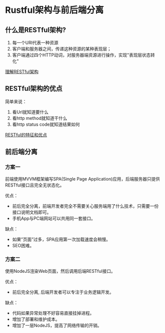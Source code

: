 # Rustful架构与前后端分离

## 什么是RESTful架构?

1. 每一个URI代表一种资源
2. 客户端和服务器之间，传递这种资源的某种表现层；
3. 客户端通过四个HTTP动词，对服务器端资源进行操作，实现"表现层状态转化"

[理解RESTful架构](http://www.ruanyifeng.com/blog/2011/09/restful.html)

## RESTful架构的优点

简单来说：
1. 看Url就知道要什么
2. 看http method就知道干什么
3. 看http status code就知道结果如何

[RESTful的特征和优点](https://www.cnblogs.com/imyalost/p/7923230.html)

## 前后端分离

### 方案一

前端使用MVVM框架编写SPA(Single Page Application)应用，后端服务器只提供RESTful接口且完全无状态化。

优点：

* 前后完全分离，前端开发者完全不需要关心服务端用了什么技术，只需要一份接口说明文档即可。
* 手机App与PC端网站可以共用同一套接口。

缺点：

* 如果”页面”过多，SPA应用第一次加载速度会稍慢。
* SEO困难。

### 方案二

使用NodeJS渲染Web页面，然后调用后端RESTful接口。

优点：

* 前后完全分离, 后端开发者可以专注于业务逻辑开发。

缺点：

* 代码如果异常处理不好容易直接挂掉进程。
* 增加了部署和维护成本。
* 增加了一层NodeJS，提高了网络传输的开销。

